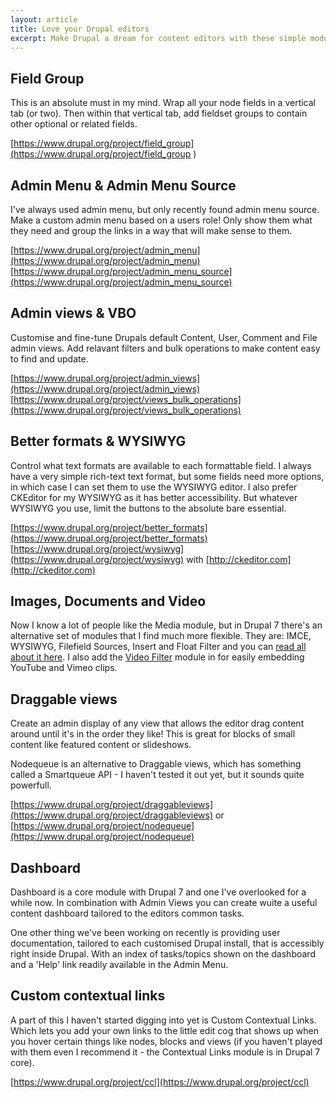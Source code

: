 ```yaml
--- 
layout: article 
title: Love your Drupal editors 
excerpt: Make Drupal a dream for content editors with these simple modules 
---
```


##  Field Group

This is an absolute must in my mind. Wrap all your node fields in a vertical tab (or two). Then within that vertical tab, add fieldset groups to contain other optional or related fields. 

[https://www.drupal.org/project/field_group](https://www.drupal.org/project/field_group
)

## Admin Menu & Admin Menu Source

I've always used admin menu, but only recently found admin menu source. Make a custom admin menu based on a users role! Only show them what they need and group the links in a way that will make sense to them.

[https://www.drupal.org/project/admin_menu](https://www.drupal.org/project/admin_menu)
[https://www.drupal.org/project/admin_menu_source](https://www.drupal.org/project/admin_menu_source)

## Admin views & VBO

Customise and fine-tune Drupals default Content, User, Comment and File admin views. Add relavant filters and bulk operations to make content easy to find and update.

[https://www.drupal.org/project/admin_views](https://www.drupal.org/project/admin_views)
[https://www.drupal.org/project/views_bulk_operations](https://www.drupal.org/project/views_bulk_operations)

## Better formats & WYSIWYG

Control what text formats are available to each formattable field. I always have a very simple rich-text text format, but some fields need more options, in which case I can set them to use the WYSIWYG editor. I also prefer CKEditor for my WYSIWYG as it has better accessibility. But whatever WYSIWYG you use, limit the buttons to the absolute bare essential.

[https://www.drupal.org/project/better_formats](https://www.drupal.org/project/better_formats)
[https://www.drupal.org/project/wysiwyg](https://www.drupal.org/project/wysiwyg) with [http://ckeditor.com](http://ckeditor.com)

## Images, Documents and Video

Now I know a lot of people like the Media module, but in Drupal 7 there's an alternative set of modules that I find much more flexible. They are: IMCE, WYSIWYG, Filefield Sources, Insert and Float Filter and you can [read all about it here](http://purewebmedia.biz/article/2013/01/10/inserting-and-floating-inline-images-drupal-7). I also add the [Video Filter](https://www.drupal.org/project/video_filter) module in for easily embedding YouTube and Vimeo clips.

## Draggable views

Create an admin display of any view that allows the editor drag content around until it's in the order they like! This is great for blocks of small content like featured content or slideshows.

Nodequeue is an alternative to Draggable views, which has something called a Smartqueue API - I haven't tested it out yet, but it sounds quite powerfull.  

[https://www.drupal.org/project/draggableviews](https://www.drupal.org/project/draggableviews) or [https://www.drupal.org/project/nodequeue](https://www.drupal.org/project/nodequeue)

## Dashboard

Dashboard is a core module with Drupal 7 and one I've overlooked for a while now. In combination with Admin Views you can create wuite a useful content dashboard tailored to the editors common tasks.

One other thing we've been working on recently is providing user documentation, tailored to each customised Drupal install, that is accessibly right inside Drupal. With an index of tasks/topics shown on the dashboard and a 'Help' link readily available in the Admin Menu.

## Custom contextual links

A part of this I haven't started digging into yet is Custom Contextual Links. Which lets you add your own links to the little edit cog that shows up when you hover certain things like nodes, blocks and views (if you haven't played with them even I recommend it - the Contextual Links module is in Drupal 7 core).

[https://www.drupal.org/project/ccl](https://www.drupal.org/project/ccl)
